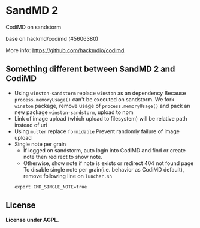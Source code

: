 SandMD 2 
===

CodiMD on sandstorm

base on hackmd/codimd (#5606380)

More info: https://github.com/hackmdio/codimd

## Something different between SandMD 2 and CodiMD

- Using `winston-sandstorm` replace `winston` as an dependency
Because `process.memoryUsage()` can't be executed on sandstorm. We fork `winston` package, remove usage of `process.memoryUsage()` and pack an new package  `winston-sandstorm`, upload to npm
- Link of image upload (which upload to filesystem) will be relative path instead of uri
- Using `multer` replace `formidable`
    Prevent randomly failure of image upload
- Single note per grain
    - If logged on sandstorm, auto login into CodiMD and find or create note then redirect to show note.
    - Otherwise, show note if note is exists or redirect 404 not found page
  To disable single note per grain(i.e. behavior as CodiMD default), remove following line on `luncher.sh`
  ```
  export CMD_SINGLE_NOTE=true
  ```


## License

**License under AGPL.**